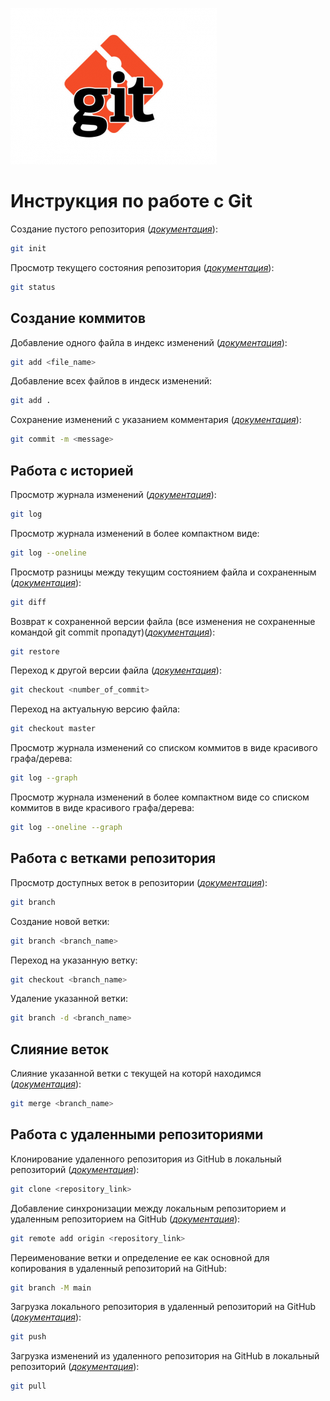 ![Логотип git](git.png)
# **Инструкция по работе с Git**
 Создание пустого репозитория (*[документация](https://git-scm.com/docs/git-init)*):
 ```sh
git init
 ```
 Просмотр текущего состояния репозитория (*[документация](https://git-scm.com/docs/git-status)*):
```sh
git status
```

## Создание коммитов
Добавление одного файла в индекс изменений (*[документация](https://git-scm.com/docs/git-add)*):
```sh
git add <file_name>
```
Добавление всех файлов в индеск изменений:
```sh
git add .
```
Сохранение изменений с указанием комментария (*[документация](https://git-scm.com/docs/git-commit)*):
```sh
git commit -m <message>
```

## Работа с историей
Просмотр журнала изменений (*[документация](https://git-scm.com/docs/git-log)*):
```sh
git log
```
Просмотр журнала изменений в более компактном виде:
```sh
git log --oneline
```
Просмотр разницы между текущим состоянием файла и сохраненным (*[документация](https://git-scm.com/docs/git-diff)*):
```sh
git diff
```
Возврат к сохраненной версии файла (все изменения не сохраненные командой git commit пропадут)(*[документация](https://git-scm.com/docs/git-restore)*):
```sh
git restore
```
Переход к другой версии файла (*[документация](https://git-scm.com/docs/git-checkout)*):
```sh
git checkout <number_of_commit>
```
Переход на актуальную версию файла:
```sh
git checkout master
```
Просмотр журнала изменений со списком коммитов в виде красивого графа/дерева:
```sh
git log --graph
```
Просмотр журнала изменений в более компактном виде со списком коммитов в виде красивого графа/дерева:
```sh
git log --oneline --graph
```

## Работа с ветками репозитория
Просмотр доступных веток в репозитории (*[документация](https://git-scm.com/docs/git-branch)*):
```sh
git branch
```
Создание новой ветки:
```sh
git branch <branch_name>
```
Переход на указанную ветку:
```sh
git checkout <branch_name>
```
Удаление указанной ветки:
```sh
git branch -d <branch_name>
```

## Слияние веток
Слияние указанной ветки с текущей на которй находимся (*[документация](https://git-scm.com/docs/git-merge)*):
```sh
git merge <branch_name>
```

## Работа с удаленными репозиториями 
Клонирование удаленного репозитория из GitHub в локальный репозиторий (*[документация](https://git-scm.com/docs/git-clone)*):
```sh
git clone <repository_link>
```
Добавление синхронизации между локальным репозиторием и удаленным репозиторием на GitHub (*[документация](https://git-scm.com/docs/git-remote)*):
```sh
git remote add origin <repository_link>
```
Переименование ветки и определение ее как основной для копирования в удаленный репозиторий на GitHub:
```sh
git branch -M main
```
Загрузка локального репозитория в удаленный репозиторий на GitHub (*[документация](https://git-scm.com/docs/git-push)*):
```sh
git push
```
Загрузка изменений из удаленного репозитория на GitHub в локальный репозиторий (*[документация](https://git-scm.com/docs/git-pull)*):
```sh
git pull
```
